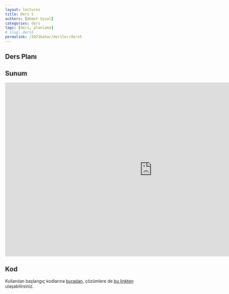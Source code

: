 ```yaml
---
layout: lectures
title: Ders 5
authors: [Ahmet Uysal]
categories: ders
tags: [ders, planlama]
# slug: ders5
permalink: /2021bahar/dersler/ders5
---
```



## Ders Planı

## Sunum
<iframe src="https://docs.google.com/presentation/d/e/2PACX-1vTbBwPvlKmMogW8YSZsAdKwb1pHOwS5iv-bl0wnyADMI-LL2snP76_FlREPJRAbp_rHjenxwl0Wf2b-/embed?start=false&loop=false&delayms=3000" frameborder="0" width="960" height="569" allowfullscreen="true" mozallowfullscreen="true" webkitallowfullscreen="true"></iframe>

## Kod
Kullanılan başlangıç kodlarına [buradan](https://drive.google.com/file/d/18GRMG__7mF3Dzypc2U3gF4WiHKqzCgq_/view?usp=sharing), çözümlere de [bu linkten](https://drive.google.com/file/d/1YzRnKMSwKN8OL9Q7bFq_zQfB8Ibq64vm/view?usp=sharing) ulaşabilirsiniz.
